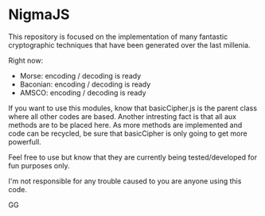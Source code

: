 # NigmaJS

This repository is focused on the implementation of many fantastic cryptographic techniques that have been generated over the last millenia.

Right now:

- Morse: encoding / decoding is ready
- Baconian: encoding / decoding is ready
- AMSCO: encoding / decoding is ready

If you want to use this modules, know that basicCipher.js is the parent class where all other codes are based. Another intresting fact is that all aux methods are to be placed here. As more methods are implemented and code can be recycled, be sure that basicCipher is only going to get more powerfull.

Feel free to use but know that they are currently being tested/developed for fun purposes only.

I'm not responsible for any trouble caused to you are anyone using this code.

GG
